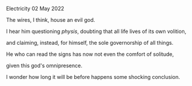Electricity
02 May 2022

The wires, I think,
house an evil god.

I hear him questioning *physis*,
doubting that all life lives
of its own volition,

and claiming, instead, for himself,
the sole governorship
of all things.

He who can read the signs
has now not even
the comfort of solitude,

given this god's omnipresence.

I wonder how long it will be
before happens some shocking conclusion.  